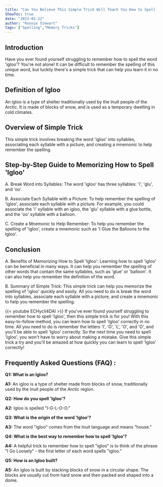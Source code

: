 ```yaml
---
title: "Can You Believe This Simple Trick Will Teach You How to Spell 'Igloo' Instantly!"
ShowToc: true 
date: "2023-02-22"
author: "Ronnie Stewart" 
tags: ["Spelling","Memory Tricks"]
---
```

## Introduction

Have you ever found yourself struggling to remember how to spell the word 'igloo'? You're not alone! It can be difficult to remember the spelling of this unique word, but luckily there's a simple trick that can help you learn it in no time. 

## Definition of Igloo

An igloo is a type of shelter traditionally used by the Inuit people of the Arctic. It is made of blocks of snow, and is used as a temporary dwelling in cold climates.

## Overview of Simple Trick

This simple trick involves breaking the word 'igloo' into syllables, associating each syllable with a picture, and creating a mnemonic to help remember the spelling.

## Step-by-Step Guide to Memorizing How to Spell 'Igloo'

A. Break Word into Syllables: The word 'igloo' has three syllables: 'i', 'glu', and 'oo'. 

B. Associate Each Syllable with a Picture: To help remember the spelling of 'igloo', associate each syllable with a picture. For example, you could associate the 'i' syllable with an igloo, the 'glu' syllable with a glue bottle, and the 'oo' syllable with a balloon. 

C. Create a Mnemonic to Help Remember: To help you remember the spelling of 'igloo', create a mnemonic such as 'I Glue the Balloons to the Igloo'.

## Conclusion

A. Benefits of Memorizing How to Spell 'Igloo': Learning how to spell 'igloo' can be beneficial in many ways. It can help you remember the spelling of other words that contain the same syllables, such as 'glue' or 'balloon'. It can also help you remember the definition of the word. 

B. Summary of Simple Trick: This simple trick can help you memorize the spelling of 'igloo' quickly and easily. All you need to do is break the word into syllables, associate each syllable with a picture, and create a mnemonic to help you remember the spelling.

{{< youtube ECHycIi4DAI >}} 
If you've ever found yourself struggling to remember how to spell 'Igloo', then this simple trick is for you! With this easy-to-follow method, you can learn how to spell 'Igloo' correctly in no time. All you need to do is remember the letters 'I', 'G', 'L', 'O', and 'O', and you'll be able to spell 'Igloo' correctly. So the next time you need to spell 'Igloo', you won't have to worry about making a mistake. Give this simple trick a try and you'll be amazed at how quickly you can learn to spell 'Igloo' correctly!

## Frequently Asked Questions (FAQ) :
**Q1: What is an Igloo?**

**A1:** An igloo is a type of shelter made from blocks of snow, traditionally used by the Inuit people of the Arctic region.

**Q2: How do you spell 'Igloo'?**

**A2:** Igloo is spelled "I-G-L-O-O."

**Q3: What is the origin of the word 'Igloo'?**

**A3:** The word "igloo" comes from the Inuit language and means "house."

**Q4: What is the best way to remember how to spell 'Igloo'?**

**A4:** A helpful trick to remember how to spell "igloo" is to think of the phrase "I Go Loosely" - the first letter of each word spells "igloo."

**Q5: How is an Igloo built?**

**A5:** An igloo is built by stacking blocks of snow in a circular shape. The blocks are usually cut from hard snow and then packed and shaped into a dome.





